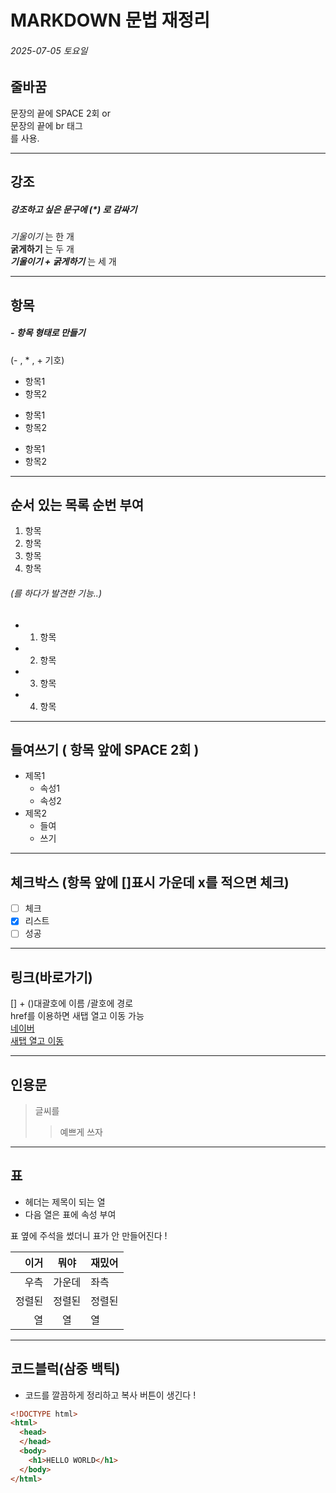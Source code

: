 


# MARKDOWN 문법 재정리
###### 2025-07-05 토요일


<!--- 주석! --->
<!--- html 주석처리와 동일함 --->



## 줄바꿈


문장의 끝에 SPACE 2회 or    
문장의 끝에 br 태그<br>
를 사용.


---
## 강조

##### 강조하고 싶은 문구에 (*) 로 감싸기

*기울이기* 는 한 개  
**굵게하기** 는 두 개  
***기울이기 + 굵게하기*** 는 세 개

---
## 항목 

##### - 항목 형태로 만들기
(- , * , + 기호)
- 항목1
- 항목2
* 항목1
* 항목2
+ 항목1
+ 항목2
---
## 순서 있는 목록 순번 부여
 1. 항목
 2. 항목
 3. 항목
 4. 항목
###### (를 하다가 발견한 기능..)
- 1. 항목
- 2. 항목
- 3. 항목
- 4. 항목
---
## 들여쓰기 ( 항목 앞에 SPACE 2회 )
- 제목1  
  - 속성1
  - 속성2
- 제목2
  - 들여
  - 쓰기

---
## 체크박스 (항목 앞에 []표시 가운데 x를 적으면 체크)
- [ ] 체크
- [x] 리스트
- [ ] 성공
---
## 링크(바로가기)
[] + ()대괄호에 이름 /괄호에 경로  
href를 이용하면 새탭 열고 이동 가능  
[네이버](https://naver.com)  
<a href="https://naver.com" target="_blank">새탭 열고 이동</a>



---
## 인용문
> 글씨를
>> 예쁘게 쓰자
---
## 표
- 헤더는 제목이 되는 열
- 다음 열은 표에 속성 부여
<!-- 오른쪽 정렬 / 가운데 정렬 / 왼쪽 정렬 -->
표 옆에 주석을 썼더니 표가 안 만들어진다 !

|이거|뭐야|재밌어|
|-:|:-:|:-|
|우측|가운데|좌측|
|정렬된|정렬된|정렬된|
|열|열|열|

---
## 코드블럭(삼중 백틱)
- 코드를 깔끔하게 정리하고 복사 버튼이 생긴다 !
```html
<!DOCTYPE html>
<html>
  <head>
  </head>
  <body>
    <h1>HELLO WORLD</h1>
  </body>
</html>
```







